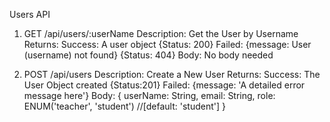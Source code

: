 Users API

1. GET /api/users/:userName
   Description: Get the User by Username
   Returns:
   Success: A user object {Status: 200}
   Failed: {message: User (username) not found} {Status: 404}
   Body: No body needed

2. POST /api/users
   Description: Create a New User
   Returns:
   Success: The User Object created {Status:201}
   Failed: {message: 'A detailed error message here'}
   Body:
   {
   userName: String,
   email: String,
   role: ENUM('teacher', 'student') //[default: 'student']
   }
